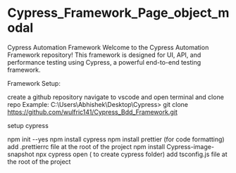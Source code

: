 # Cypress_Framework_Page_object_modal

Cypress Automation Framework Welcome to the Cypress Automation Framework repository! This framework is designed for UI, API, and performance testing using Cypress, a powerful end-to-end testing framework.

Framework Setup:

create a github repository
navigate to vscode and open terminal and clone repo
Example: C:\Users\Abhishek\Desktop\Cypress> git clone https://github.com/wulfric141/Cypress_Bdd_Framework.git

setup cypress

npm init --yes
npm install cypress
npm install prettier (for code formatting)
add .prettierrc file at the root of the project
npm install Cypress-image-snapshot
npx cypress open ( to create cypress folder)
add tsconfig.js file at the root of the project
